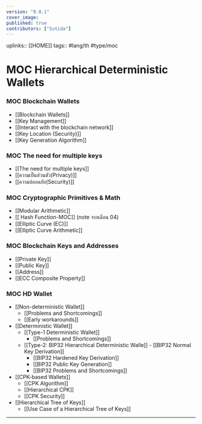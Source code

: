```yaml
---
version: "0.0.1"
cover_image:
published: true
contributors: ["Sutida"]
---
```

uplinks:: [[HOME]]
tags:: #lang/th #type/moc 

# MOC Hierarchical Deterministic Wallets  
### MOC Blockchain Wallets  
- [[Blockchain Wallets]]
- [[Key Management]]
- [[Interact with the blockchain network]]
- [[Key Location (Security)]]
- [[Key Generation Algorithm]]

### MOC The need for multiple keys
- [[The need for multiple  keys]]
- [[ความเป็นส่วนตัว(Privacy)]]
- [[ความปลอดภัย(Security)]]
### MOC Cryptographic Primitives & Math
- [[Modular Arithmetic]]
- [[ Hash Function-MOC]] (note จากเดือน 04)
- [[Elliptic Curve (EC)]]
- [[Elliptic Curve Arithmetic]]
### MOC Blockchain Keys and Addresses
- [[Private Key]]
- [[Public Key]]
- [[Address]]
- [[ECC Composite Property]]
### MOC HD Wallet
- [[Non-deterministic Wallet]]
     - [[Problems and Shortcomings]]
     - [[Early workarounds]]
- [[Deterministic Wallet]]
     - [[Type-1 Deterministic Wallet]]
        - [[Problems and Shortcomings]]
   - [[Type-2: BIP32 Hierarchical Deterministic Walle]]
        - [[BIP32 Normal Key Derivation]]
        - [[BIP32 Hardened Key Derivation]]
        - [[BIP32 Public Key Generation]]
        - [[BIP32 Problems and Shortcomings]]
- [[CPK-based Wallets]]
     - [[CPK Algorithm]]
     - [[Hierarchical CPK]]
     - [[CPK Security]]
- [[Hierarchical Tree of Keys]]
     - [[Use Case of a Hierarchical Tree of Keys]]   
---
